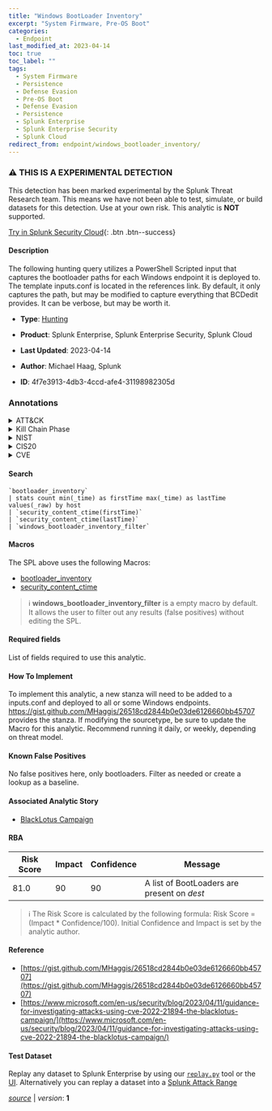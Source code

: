 ```yaml
---
title: "Windows BootLoader Inventory"
excerpt: "System Firmware, Pre-OS Boot"
categories:
  - Endpoint
last_modified_at: 2023-04-14
toc: true
toc_label: ""
tags:
  - System Firmware
  - Persistence
  - Defense Evasion
  - Pre-OS Boot
  - Defense Evasion
  - Persistence
  - Splunk Enterprise
  - Splunk Enterprise Security
  - Splunk Cloud
redirect_from: endpoint/windows_bootloader_inventory/
---
```


### :warning: THIS IS A EXPERIMENTAL DETECTION
This detection has been marked experimental by the Splunk Threat Research team. This means we have not been able to test, simulate, or build datasets for this detection. Use at your own risk. This analytic is **NOT** supported.


[Try in Splunk Security Cloud](https://www.splunk.com/en_us/cyber-security.html){: .btn .btn--success}

#### Description

The following hunting query utilizes a PowerShell Scripted input that captures the bootloader paths for each Windows endpoint it is deployed to. The template inputs.conf is located in the references link. By default, it only captures the path, but may be modified to capture everything that BCDedit provides. It can be verbose, but may be worth it.

- **Type**: [Hunting](https://github.com/splunk/security_content/wiki/Detection-Analytic-Types)
- **Product**: Splunk Enterprise, Splunk Enterprise Security, Splunk Cloud

- **Last Updated**: 2023-04-14
- **Author**: Michael Haag, Splunk
- **ID**: 4f7e3913-4db3-4ccd-afe4-31198982305d

### Annotations
<details>
  <summary>ATT&CK</summary>

<div markdown="1">

#### [ATT&CK](https://attack.mitre.org/)

| ID          | Technique   | Tactic         |
| ----------- | ----------- |--------------- |
| [T1542.001](https://attack.mitre.org/techniques/T1542/001/) | System Firmware | Persistence, Defense Evasion |

| [T1542](https://attack.mitre.org/techniques/T1542/) | Pre-OS Boot | Defense Evasion, Persistence |

</div>
</details>


<details>
  <summary>Kill Chain Phase</summary>

<div markdown="1">

* Installation
* Exploitation


</div>
</details>


<details>
  <summary>NIST</summary>

<div markdown="1">

* DE.AE



</div>
</details>

<details>
  <summary>CIS20</summary>

<div markdown="1">

* CIS 10



</div>
</details>

<details>
  <summary>CVE</summary>

<div markdown="1">


</div>
</details>


#### Search

```
`bootloader_inventory` 
| stats count min(_time) as firstTime max(_time) as lastTime values(_raw) by host 
| `security_content_ctime(firstTime)` 
| `security_content_ctime(lastTime)` 
| `windows_bootloader_inventory_filter`
```

#### Macros
The SPL above uses the following Macros:
* [bootloader_inventory](https://github.com/splunk/security_content/blob/develop/macros/bootloader_inventory.yml)
* [security_content_ctime](https://github.com/splunk/security_content/blob/develop/macros/security_content_ctime.yml)

> :information_source:
> **windows_bootloader_inventory_filter** is a empty macro by default. It allows the user to filter out any results (false positives) without editing the SPL.



#### Required fields
List of fields required to use this analytic.



#### How To Implement
To implement this analytic, a new stanza will need to be added to a inputs.conf and deployed to all or some Windows endpoints. https://gist.github.com/MHaggis/26518cd2844b0e03de6126660bb45707 provides the stanza. If modifying the sourcetype, be sure to update the Macro for this analytic. Recommend running it daily, or weekly, depending on threat model.
#### Known False Positives
No false positives here, only bootloaders. Filter as needed or create a lookup as a baseline.

#### Associated Analytic Story
* [BlackLotus Campaign](/stories/blacklotus_campaign)




#### RBA

| Risk Score  | Impact      | Confidence   | Message      |
| ----------- | ----------- |--------------|--------------|
| 81.0 | 90 | 90 | A list of BootLoaders are present on $dest$ |


> :information_source:
> The Risk Score is calculated by the following formula: Risk Score = (Impact * Confidence/100). Initial Confidence and Impact is set by the analytic author.


#### Reference

* [https://gist.github.com/MHaggis/26518cd2844b0e03de6126660bb45707](https://gist.github.com/MHaggis/26518cd2844b0e03de6126660bb45707)
* [https://www.microsoft.com/en-us/security/blog/2023/04/11/guidance-for-investigating-attacks-using-cve-2022-21894-the-blacklotus-campaign/](https://www.microsoft.com/en-us/security/blog/2023/04/11/guidance-for-investigating-attacks-using-cve-2022-21894-the-blacklotus-campaign/)



#### Test Dataset
Replay any dataset to Splunk Enterprise by using our [`replay.py`](https://github.com/splunk/attack_data#using-replaypy) tool or the [UI](https://github.com/splunk/attack_data#using-ui).
Alternatively you can replay a dataset into a [Splunk Attack Range](https://github.com/splunk/attack_range#replay-dumps-into-attack-range-splunk-server)




[*source*](https://github.com/splunk/security_content/tree/develop/detections/experimental/endpoint/windows_bootloader_inventory.yml) \| *version*: **1**
